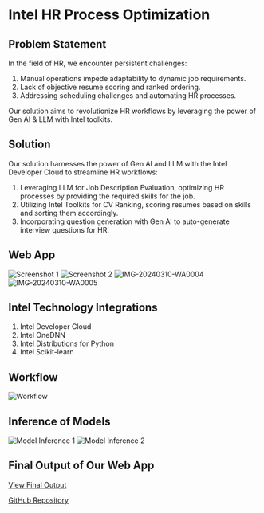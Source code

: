 # Intel HR Process Optimization

## Problem Statement

In the field of HR, we encounter persistent challenges:

1. Manual operations impede adaptability to dynamic job requirements.
2. Lack of objective resume scoring and ranked ordering.
3. Addressing scheduling challenges and automating HR processes.

Our solution aims to revolutionize HR workflows by leveraging the power of Gen AI & LLM with Intel toolkits.

## Solution

Our solution harnesses the power of Gen AI and LLM with the Intel Developer Cloud to streamline HR workflows:

1. Leveraging LLM for Job Description Evaluation, optimizing HR processes by providing the required skills for the job.
2. Utilizing Intel Toolkits for CV Ranking, scoring resumes based on skills and sorting them accordingly.
3. Incorporating question generation with Gen AI to auto-generate interview questions for HR.

## Web App

![Screenshot 1](https://github.com/reeshmashahiras/intel_HR_management/assets/100523261/ca9ff397-c32e-4dd0-a249-4340a594c166)
![Screenshot 2](https://github.com/reeshmashahiras/intel_HR_management/assets/100523261/512b0555-2d07-4fc6-9325-87a75c378bf2)
![IMG-20240310-WA0004](https://github.com/reeshmashahiras/intel_HR_management/assets/100523261/d41440d6-d616-42fb-b601-8e03b6eee949)
![IMG-20240310-WA0005](https://github.com/reeshmashahiras/intel_HR_management/assets/100523261/495f8b94-6bab-4d27-a78e-021dfecec4cf)

## Intel Technology Integrations

1. Intel Developer Cloud
2. Intel OneDNN
3. Intel Distributions for Python
4. Intel Scikit-learn

## Workflow

![Workflow](https://github.com/reeshmashahiras/intel_HR_management/assets/100523261/a81a6b08-ffc8-4c3e-93d0-79c635779e12)

## Inference of Models

![Model Inference 1](https://github.com/reeshmashahiras/intel_HR_management/assets/100523261/efe5d774-7e94-4f1f-b523-3d19e952e4f9)
![Model Inference 2](https://github.com/reeshmashahiras/intel_HR_management/assets/100523261/21bf5fac-bc11-4fb8-a343-cee805d65ff9)

## Final Output of Our Web App

[View Final Output](https://drive.google.com/file/d/17XujPPb5yQ9Jq1qarhLnU7-eJoLFVofU/view?usp=sharing)

[GitHub Repository](https://github.com/reeshmashahiras/intel_HR_management/assets/100523261/09ad8eaf-5d33-4c65-a7cd-fad9973d01ec)
